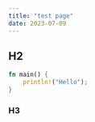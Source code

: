 ```yaml
---
title: "test page"
date: 2023-07-09
---
```


## H2

```rust
fn main() {
    println!("Hello");
}
```

### H3

